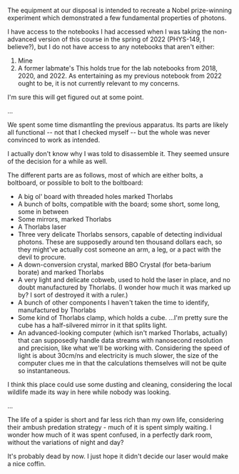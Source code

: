 The equipment at our disposal is intended to recreate a Nobel prize-winning experiment which demonstrated a few fundamental properties of photons.

I have access to the notebooks I had accessed when I was taking the non-advanced version of this course in the spring of 2022 (PHYS-149, I believe?), but I do not have access to any notebooks that aren't either:
1. Mine
2. A former labmate's
This holds true for the lab notebooks from 2018, 2020, and 2022.
As entertaining as my previous notebook from 2022 ought to be, it is not currently relevant to my concerns.

I'm sure this will get figured out at some point.

...

We spent some time dismantling the previous apparatus. Its parts are likely all functional -- not that I checked myself -- but the whole was never convinced to work as intended.

I actually don't know why I was told to disassemble it. They seemed unsure of the decision for a while as well.

The different parts are as follows, most of which are either bolts, a boltboard, or possible to bolt to the boltboard:
- A big ol' board with threaded holes marked Thorlabs
- A bunch of bolts, compatible with the board; some short, some long, some in between
- Some mirrors, marked Thorlabs
- A Thorlabs laser
- Three very delicate Thorlabs sensors, capable of detecting individual photons. These are supposedly around ten thousand dollars each, so they might've actually cost someone an arm, a leg, or a pact with the devil to procure.
- A down-conversion crystal, marked BBO Crystal (for beta-barium borate) and marked Thorlabs
- A very light and delicate cobweb, used to hold the laser in place, and no doubt manufactured by Thorlabs. (I wonder how much it was marked up by? I sort of destroyed it with a ruler.)
- A bunch of other components I haven't taken the time to identify, manufactured by Thorlabs
- Some kind of Thorlabs clamp, which holds a cube. ...I'm pretty sure the cube has a half-silvered mirror in it that splits light.
- An advanced-looking computer (which isn't marked Thorlabs, actually) that can supposedly handle data streams with nanosecond resolution and precision, like what we'll be working with. Considering the speed of light is about 30cm/ns and electricity is much slower, the size of the computer clues me in that the calculations themselves will not be quite so instantaneous.

I think this place could use some dusting and cleaning, considering the local wildlife made its way in here while nobody was looking.

...

The life of a spider is short and far less rich than my own life, considering their ambush predation strategy - much of it is spent simply waiting. I wonder how much of it was spent confused, in a perfectly dark room, without the variations of night and day?

It's probably dead by now. I just hope it didn't decide our laser would make a nice coffin.